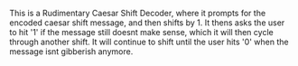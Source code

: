 This is a Rudimentary Caesar Shift Decoder, where it prompts for the encoded caesar shift message, and then shifts by 1. It thens asks the user to hit '1' if the message still doesnt make sense, which it will then cycle through another shift. It will continue to shift until the user hits '0' when the message isnt gibberish anymore.
